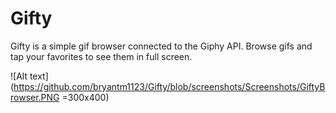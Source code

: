 # Gifty
Gifty is a simple gif browser connected to the Giphy API. Browse gifs and tap your favorites to see them in full screen.

![Alt text](https://github.com/bryantm1123/Gifty/blob/screenshots/Screenshots/GiftyBrowser.PNG =300x400)

